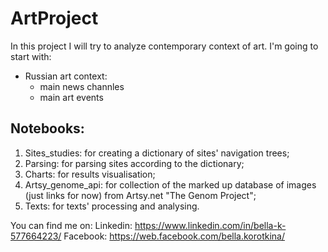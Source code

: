 # ArtProject
In this project I will try to analyze contemporary context of art. I'm going to start with:
- Russian art context:
  - main news channles
  - main art events

## Notebooks:
1. Sites_studies: for creating a dictionary of sites' navigation trees;
2. Parsing: for parsing sites according to the dictionary;
3. Charts: for results visualisation;
4. Artsy_genome_api: for collection of the marked up database of images (just links for now) from Artsy.net "The Genom Project";
5. Texts: for texts' processing and analysing.

You can find me on:
Linkedin: https://www.linkedin.com/in/bella-k-577664223/
Facebook: https://web.facebook.com/bella.korotkina/
